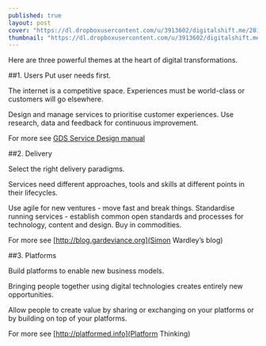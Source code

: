 ```yaml
---
published: true
layout: post
cover: "https://dl.dropboxusercontent.com/u/3913602/digitalshift.me/2014-11-26/Bees-1600-250.jpg"
thumbnail: "https://dl.dropboxusercontent.com/u/3913602/digitalshift.me/2014-11-26/Bees-200-125.jpg"
---
```

Here are three powerful themes at the heart of digital transformations.

##1. Users
Put user needs first. 

The internet is a competitive space. Experiences must be world-class or customers will go elsewhere. 

Design and manage services to prioritise customer experiences. Use research, data and feedback for continuous improvement.

For more see [GDS Service Design manual](https://www.gov.uk/service-manual/user-centred-design/user-needs.html)

##2. Delivery

Select the right delivery paradigms.

Services need different approaches, tools and skills at different points in their lifecycles. 

Use agile for new ventures - move fast and break things. Standardise running services - establish common open standards and processes for technology, content and design. Buy in commodities.

For more see [http://blog.gardeviance.org](Simon Wardley’s blog)

##3. Platforms

Build platforms to enable new business models.

Bringing people together using digital technologies creates entirely new opportunities.

Allow people to create value by sharing or exchanging on your platforms or by building on top of your platforms. 

For more see [http://platformed.info](Platform Thinking)
